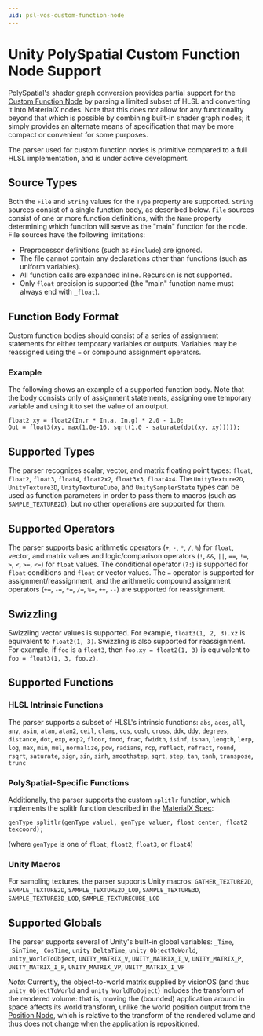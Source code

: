 ```yaml
---
uid: psl-vos-custom-function-node
---
```

# Unity PolySpatial Custom Function Node Support
PolySpatial's shader graph conversion provides partial support for the [Custom Function Node](https://docs.unity3d.com/Packages/com.unity.shadergraph@latest?subfolder=/manual/Custom-Function-Node.html) by parsing a limited subset of HLSL and converting it into MaterialX nodes.  Note that this does *not* allow for any functionality beyond that which is possible by combining built-in shader graph nodes; it simply provides an alternate means of specification that may be more compact or convenient for some purposes.

The parser used for custom function nodes is primitive compared to a full HLSL implementation, and is under active development.

## Source Types
Both the `File` and `String` values for the `Type` property are supported.  `String` sources consist of a single function body, as described below.  `File` sources consist of one or more function definitions, with the `Name` property determining which function will serve as the "main" function for the node.  File sources have the following limitations:
* Preprocessor definitions (such as `#include`) are ignored.
* The file cannot contain any declarations other than functions (such as uniform variables).
* All function calls are expanded inline.  Recursion is not supported.
* Only `float` precision is supported (the "main" function name must always end with `_float`).

## Function Body Format
Custom function bodies should consist of a series of assignment statements for either temporary variables or outputs.  Variables may be reassigned using the `=` or compound assignment operators.

### Example
The following shows an example of a supported function body.  Note that the body consists only of assignment statements, assigning one temporary variable and using it to set the value of an output.
```hlsl
float2 xy = float2(In.r * In.a, In.g) * 2.0 - 1.0;
Out = float3(xy, max(1.0e-16, sqrt(1.0 - saturate(dot(xy, xy)))));
```

## Supported Types
The parser recognizes scalar, vector, and matrix floating point types: `float`, `float2`, `float3`, `float4`, `float2x2`, `float3x3`, `float4x4`.  The `UnityTexture2D`, `UnityTexture3D`, `UnityTextureCube`, and `UnitySamplerState` types can be used as function parameters in order to pass them to macros (such as `SAMPLE_TEXTURE2D`), but no other operations are supported for them.

## Supported Operators
The parser supports basic arithmetic operators (`+`, `-`, `*`, `/`, `%`) for `float`, vector, and matrix values and logic/comparison operators (`!`, `&&`, `||`, `==`, `!=`, `>`, `<`, `>=`, `<=`) for `float` values.  The conditional operator (`?:`) is supported for `float` conditions and `float` or vector values.  The `=` operator is supported for assignment/reassignment, and the arithmetic compound assignment operators (`+=`, `-=`, `*=`, `/=`, `%=`, `++`, `--`) are supported for reassignment.

## Swizzling
Swizzling vector values is supported.  For example, `float3(1, 2, 3).xz` is equivalent to `float2(1, 3)`.  Swizzling is also supported for reassignment.  For example, if `foo` is a `float3`, then `foo.xy = float2(1, 3)` is equivalent to `foo = float3(1, 3, foo.z)`.

## Supported Functions

### HLSL Intrinsic Functions
The parser supports a subset of HLSL's intrinsic functions: `abs`, `acos`, `all`, `any`, `asin`, `atan`, `atan2`, `ceil`, `clamp`, `cos`, `cosh`, `cross`, `ddx`, `ddy`, `degrees`, `distance`, `dot`, `exp`, `exp2`, `floor`, `fmod`, `frac`, `fwidth`, `isinf`, `isnan`, `length`, `lerp`, `log`, `max`, `min`, `mul`, `normalize`, `pow`, `radians`, `rcp`, `reflect`, `refract`, `round`, `rsqrt`, `saturate`, `sign`, `sin`, `sinh`, `smoothstep`, `sqrt`, `step`, `tan`, `tanh`, `transpose`, `trunc`

### PolySpatial-Specific Functions
Additionally, the parser supports the custom `splitlr` function, which implements the splitlr function described in the [MaterialX Spec](https://materialx.org/assets/MaterialX.v1.38.Spec.pdf):
```hlsl
genType splitlr(genType valuel, genType valuer, float center, float2 texcoord);
```
(where `genType` is one of `float`, `float2`, `float3`, or `float4`)

### Unity Macros
For sampling textures, the parser supports Unity macros: `GATHER_TEXTURE2D`, `SAMPLE_TEXTURE2D`, `SAMPLE_TEXTURE2D_LOD`, `SAMPLE_TEXTURE3D`, `SAMPLE_TEXTURE3D_LOD`, `SAMPLE_TEXTURECUBE_LOD`

## Supported Globals
The parser supports several of Unity's built-in global variables: `_Time`, `_SinTime`, `_CosTime`, `unity_DeltaTime`, `unity_ObjectToWorld`, `unity_WorldToObject`, `UNITY_MATRIX_V`, `UNITY_MATRIX_I_V`, `UNITY_MATRIX_P`, `UNITY_MATRIX_I_P`, `UNITY_MATRIX_VP`, `UNITY_MATRIX_I_VP`

*Note*: Currently, the object-to-world matrix supplied by visionOS (and thus `unity_ObjectToWorld` and `unity_WorldToObject`) includes the transform of the rendered volume: that is, moving the (bounded) application around in space affects its world transform, unlike the world position output from the [Position Node](https://docs.unity3d.com/Packages/com.unity.shadergraph@17.0/manual/Position-Node.html), which is relative to the transform of the rendered volume and thus does not change when the application is repositioned.